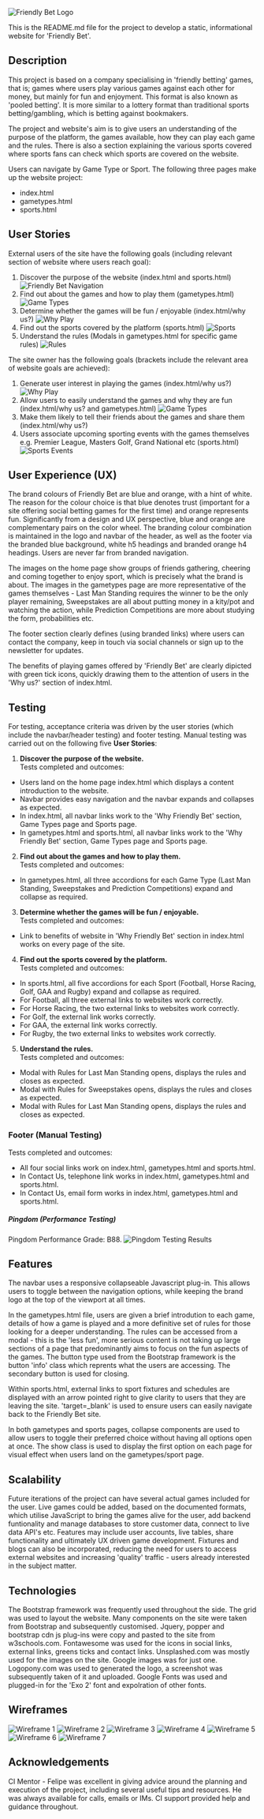 ![Friendly Bet Logo](https://github.com/RoyoftheRavers/friendly-bet-games-dev/blob/master/assets/images/fblogo1.JPG "Friendly bet Logo")

This is the README.md file for the project to develop a static, informational website for 'Friendly Bet'. 

## Description

This project is based on a company specialising in 'friendly betting' games, that is; games where users play various
games against each other for money, but mainly for fun and enjoyment. This format is also known as 'pooled betting'. 
It is more similar to a lottery format than traditional sports betting/gambling, which is betting against bookmakers.  

The project and website's aim is to give users an understanding of the purpose of the platform, the games available, how 
they can play each game and the rules. There is also a section explaining the various sports covered where sports fans can 
check which sports are covered on the website.    

Users can navigate by Game Type or Sport. The following three pages make up the website project:
 - index.html
 - gametypes.html
 - sports.html

## User Stories

External users of the site have the following goals (including relevant section of website where users reach goal):
1.	Discover the purpose of the website (index.html and sports.html)
    ![Friendly Bet Navigation](\assets\images\USnav1.jpg "Friendly Bet Navigation")
2.	Find out about the games and how to play them (gametypes.html)
    ![Game Types](\assets\images\USgametypes.jpg "Game Types")
3.	Determine whether the games will be fun / enjoyable (index.html/why us?)
    ![Why Play](\assets\images\USwhyplayFBgames.jpg "Why Play")
4.	Find out the sports covered by the platform (sports.html)
    ![Sports](\assets\images\USsports.jpg "Sports")
5.	Understand the rules (Modals in gametypes.html for specific game rules)
    ![Rules](\assets\images\USrules.jpg "Rules")

The site owner has the following goals (brackets include the relevant area of website goals are achieved):
1.	Generate user interest in playing the games (index.html/why us?)
    ![Why Play](\assets\images\USwhyplayFBgames.jpg "Why Play")
2.	Allow users to easily understand the games and why they are fun (index.html/why us? and gametypes.html)
    ![Game Types](\assets\images\USgametypes.jpg "Game Types")
3.	Make them likely to tell their friends about the games and share them (index.html/why us?)
4.	Users associate upcoming sporting events with the games themselves e.g. Premier League, Masters Golf, 
    Grand National etc (sports.html)
    ![Sports Events](\assets\images\USsportseventGN.jpg "Sports Events")


## User Experience (UX)

The brand colours of Friendly Bet are blue and orange, with a hint of white. The reason for the colour choice is 
that blue denotes trust (important for a site offering social betting games for the first time) and orange 
represents fun. Significantly from a design and UX perspective, blue and orange are complementary pairs on the 
color wheel. The branding colour combination is maintained in the logo and navbar of the header, as well as the 
footer via the branded blue background, white h5 headings and branded orange h4 headings. Users are never far
from branded navigation.

The images on the home page show groups of friends gathering, cheering and coming together to enjoy sport, which is precisely
what the brand is about. The images in the gametypes page are more representative of the games themselves - Last Man Standing
requires the winner to be the only player remaining, Sweepstakes are all about putting money in a kity/pot and watching the
action, while Prediction Competitions are more about studying the form, probabilities etc.

The footer section clearly defines (using branded links) where users can contact the company, keep in
touch via social channels or sign up to the newsletter for updates.

The benefits of playing games offered by 'Friendly Bet' are clearly dipicted with green tick icons, quickly drawing them
to the attention of users in the 'Why us?' section of index.html.

## Testing

For testing, acceptance criteria was driven by the user stories (which include the navbar/header testing) and footer testing.
Manual testing was carried out on the following five **User Stories**:

1.	**Discover the purpose of the website.**  <br>
Tests completed and outcomes:  
- Users land on the home page index.html which displays a content introduction to the website.
- Navbar provides easy navigation and the navbar expands and collapses as expected.
- In index.html, all navbar links work to the 'Why Friendly Bet' section, Game Types page and Sports page.
- In gametypes.html and sports.html, all navbar links work to the 'Why Friendly Bet' section, 
Game Types page and Sports page.

2.	**Find out about the games and how to play them.**  <br>
Tests completed and outcomes:
- In gametypes.html, all three accordions for each Game Type (Last Man Standing, Sweepstakes and Prediction Competitions) 
    expand and collapse as required.
    
3.	**Determine whether the games will be fun / enjoyable.**  <br>
Tests completed and outcomes:
- Link to benefits of website in 'Why Friendly Bet' section in index.html works on every page of the site.

4.	**Find out the sports covered by the platform.**  <br>
Tests completed and outcomes:
- In sports.html, all five accordions for each Sport (Football, Horse Racing, Golf, GAA and Rugby) expand 
    and collapse as required.
- For Football, all three external links to websites work correctly.
- For Horse Racing, the two external links to websites work correctly.
- For Golf, the external link works correctly.
- For GAA, the external link works correctly.
- For Rugby, the two external links to websites work correctly.

5.	**Understand the rules.** <br>
Tests completed and outcomes: 
- Modal with Rules for Last Man Standing opens, displays the rules and closes as expected.
- Modal with Rules for Sweepstakes opens, displays the rules and closes as expected.
- Modal with Rules for Last Man Standing opens, displays the rules and closes as expected.

### Footer (Manual Testing)
Tests completed and outcomes:
- All four social links work on index.html, gametypes.html and sports.html.
- In Contact Us, telephone link works in index.html, gametypes.html and sports.html.
- In Contact Us, email form works in index.html, gametypes.html and sports.html.

##### Pingdom (Performance Testing)
Pingdom Performance Grade: B88.
![Pingdom Testing Results](\assets\images\Pingdom%20Test%20Results.jpg "Pingdom Testing Results")

## Features

The navbar uses a responsive collapseable Javascript plug-in. This allows users to toggle between the navigation
options, while keeping the brand logo at the top of the viewport at all times.

In the gametypes.html file, users are given a brief introdution to each game, details of how a game is played
and a more definitive set of rules for those looking for a deeper understanding. The rules can be accessed from 
a modal - this is the 'less fun', more serious content is not taking up large sections of a page that predominantly
aims to focus on the fun aspects of the games. The button type used from the Bootstrap framework is the button
'info' class which reprents what the users are accessing. The secondary button is used for closing.

Within sports.html, external links to sport fixtures and schedules are displayed with an arrow pointed right
to give clarity to users that they are leaving the site. 'target=_blank' is used to ensure users can easily 
navigate back to the Friendly Bet site.

In both gametypes and sports pages, collapse components are used to allow users to toggle their preferred choice without
having all options open at once. The show class is used to display the first option on each page for visual effect when 
users land on the gametypes/sport page.

## Scalability

Future iterations of the project can have several actual games included for the user. Live games could be added, 
based on the documented formats, which utilise JavaScript to bring the games alive for the user, add backend 
funtionality and manage databases to store customer data, connect to live data API's etc. Features may include
user accounts, live tables, share functionality and ultimately UX driven game development. Fixtures and blogs can
also be incorporated, reducing the need for users to access external websites and increasing 'quality' traffic - 
users already interested in the subject matter.


## Technologies

The Bootstrap framework was frequently used throughout the side. The grid was used to layout the website. Many components
on the site were taken from Bootstrap and subsequently customised.
Jquery, popper and bootstrap cdn js plug-ins were copy and pasted to the site from w3schools.com.
Fontawesome was used for the icons in social links, external links, greens ticks and contact links.
Unsplashed.com was mostly used for the images on the site. Google images was for just one.
Logopony.com was used to generated the logo, a screenshot was subsequently taken of it and uploaded.
Google Fonts was used and plugged-in for the 'Exo 2' font and expolration of other fonts.

## Wireframes
![Wireframe 1](\assets\images\Wireframe1.jpg "Wireframe 1")
![Wireframe 2](\assets\images\Wireframe2.jpg "Wireframe 2")
![Wireframe 3](\assets\images\Wireframe3.jpg "Wireframe 3")
![Wireframe 4](\assets\images\Wireframe4.jpg "Wireframe 4")
![Wireframe 5](\assets\images\Wireframe5.jpg "Wireframe 5")
![Wireframe 6](\assets\images\Wireframe6.jpg "Wireframe 6")
![Wireframe 7](\assets\images\Wireframe7.jpg "Wireframe 7")


## Acknowledgements
CI Mentor - Felipe was excellent in giving advice around the planning and execution of the project, including several
useful tips and resources. He was always available for calls, emails or IMs. CI support provided help and guidance throughout.

